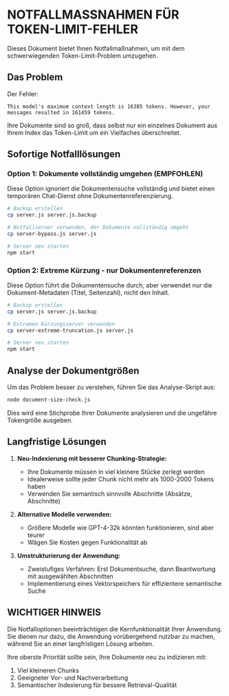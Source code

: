 # NOTFALLMASSNAHMEN FÜR TOKEN-LIMIT-FEHLER

Dieses Dokument bietet Ihnen Notfallmaßnahmen, um mit dem schwerwiegenden Token-Limit-Problem umzugehen.

## Das Problem

Der Fehler:
```
This model's maximum context length is 16385 tokens. However, your messages resulted in 161459 tokens. 
```

Ihre Dokumente sind so groß, dass selbst nur ein einzelnes Dokument aus Ihrem Index das Token-Limit um ein Vielfaches überschreitet.

## Sofortige Notfalllösungen

### Option 1: Dokumente vollständig umgehen (EMPFOHLEN)

Diese Option ignoriert die Dokumentensuche vollständig und bietet einen temporären Chat-Dienst ohne Dokumentenreferenzierung.

```bash
# Backup erstellen
cp server.js server.js.backup

# Notfallserver verwenden, der Dokumente vollständig umgeht
cp server-bypass.js server.js

# Server neu starten
npm start
```

### Option 2: Extreme Kürzung - nur Dokumentenreferenzen

Diese Option führt die Dokumentensuche durch, aber verwendet nur die Dokument-Metadaten (Titel, Seitenzahl), nicht den Inhalt.

```bash
# Backup erstellen
cp server.js server.js.backup

# Extremen Kürzungsserver verwenden
cp server-extreme-truncation.js server.js

# Server neu starten
npm start
```

## Analyse der Dokumentgrößen

Um das Problem besser zu verstehen, führen Sie das Analyse-Skript aus:

```bash
node document-size-check.js
```

Dies wird eine Stichprobe Ihrer Dokumente analysieren und die ungefähre Tokengröße ausgeben.

## Langfristige Lösungen

1. **Neu-Indexierung mit besserer Chunking-Strategie:**
   - Ihre Dokumente müssen in viel kleinere Stücke zerlegt werden
   - Idealerweise sollte jeder Chunk nicht mehr als 1000-2000 Tokens haben
   - Verwenden Sie semantisch sinnvolle Abschnitte (Absätze, Abschnitte)

2. **Alternative Modelle verwenden:**
   - Größere Modelle wie GPT-4-32k könnten funktionieren, sind aber teurer
   - Wägen Sie Kosten gegen Funktionalität ab

3. **Umstrukturierung der Anwendung:**
   - Zweistufiges Verfahren: Erst Dokumentsuche, dann Beantwortung mit ausgewählten Abschnitten
   - Implementierung eines Vektorspeichers für effizientere semantische Suche

## WICHTIGER HINWEIS

Die Notfalloptionen beeinträchtigen die Kernfunktionalität Ihrer Anwendung. Sie dienen nur dazu, die Anwendung vorübergehend nutzbar zu machen, während Sie an einer langfristigen Lösung arbeiten.

Ihre oberste Priorität sollte sein, Ihre Dokumente neu zu indizieren mit:
1. Viel kleineren Chunks
2. Geeigneter Vor- und Nachverarbeitung
3. Semantischer Indexierung für bessere Retrieval-Qualität